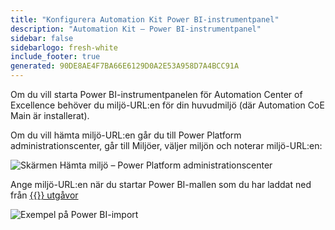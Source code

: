 ```yaml
---
title: "Konfigurera Automation Kit Power BI-instrumentpanel"
description: "Automation Kit – Power BI-instrumentpanel"
sidebar: false
sidebarlogo: fresh-white
include_footer: true
generated: 90DE8AE4F7BA66E6129D0A2E53A958D7A4BCC91A
---
```


Om du vill starta Power BI-instrumentpanelen för Automation Center of Excellence behöver du miljö-URL:en för din huvudmiljö (där Automation CoE Main är installerat).

Om du vill hämta miljö-URL:en går du till Power Platform administrationscenter, går till Miljöer, väljer miljön och noterar miljö-URL:en:

![Skärmen Hämta miljö – Power Platform administrationscenter](/images/get-environment.png)

Ange miljö-URL:en när du startar Power BI-mallen som du har laddat ned från [{{<product-name>}} utgåvor](https://github.com/microsoft/powercat-automation-kit/releases)

![Exempel på Power BI-import](/images/power-bi-import.png)
